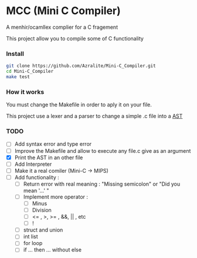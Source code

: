 # MCC (Mini C Compiler)
A menhir/ocamllex complier for a C fragement

This project allow you to compile some of C functionality

### Install

```bash
git clone https://github.com/Azralite/Mini-C_Compiler.git
cd Mini-C_Compiler
make test
```

### How it works

You must change the Makefile in order to aply it on your file.

This project use a lexer and a parser to change a simple .c file into a [AST](https://en.wikipedia.org/wiki/Abstract_syntax_tree)


### TODO

- [ ] Add syntax error and type error
- [ ] Improve the Makefile and allow to execute any file.c give as an argument
- [x] Print the AST in an other file
- [ ] Add Interpreter
- [ ] Make it a real comiler (Mini-C -> MIPS)
- [ ] Add functionality :
  - [ ] Return error with real meaning : "Missing semicolon" or "Did you mean '...' "
  - [ ] Implement more operator :
    - [ ] Minus
    - [ ] Division
    - [ ] <= , >, >= , &&, || , etc
    - [ ] !
  - [ ] struct and union
  - [ ] int list
  - [ ] for loop
  - [ ] if ... then ... without else
